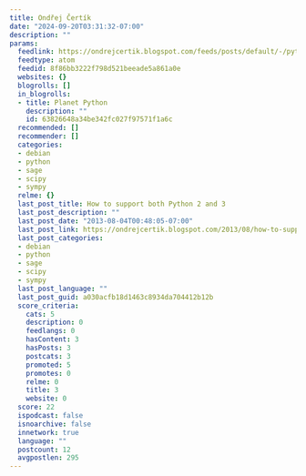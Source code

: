 ```yaml
---
title: Ondřej Čertík
date: "2024-09-20T03:31:32-07:00"
description: ""
params:
  feedlink: https://ondrejcertik.blogspot.com/feeds/posts/default/-/python
  feedtype: atom
  feedid: 8f86bb3222f798d521beeade5a861a0e
  websites: {}
  blogrolls: []
  in_blogrolls:
  - title: Planet Python
    description: ""
    id: 63826648a34be342fc027f97571f1a6c
  recommended: []
  recommender: []
  categories:
  - debian
  - python
  - sage
  - scipy
  - sympy
  relme: {}
  last_post_title: How to support both Python 2 and 3
  last_post_description: ""
  last_post_date: "2013-08-04T00:48:05-07:00"
  last_post_link: https://ondrejcertik.blogspot.com/2013/08/how-to-support-both-python-2-and-3.html
  last_post_categories:
  - debian
  - python
  - sage
  - scipy
  - sympy
  last_post_language: ""
  last_post_guid: a030acfb18d1463c8934da704412b12b
  score_criteria:
    cats: 5
    description: 0
    feedlangs: 0
    hasContent: 3
    hasPosts: 3
    postcats: 3
    promoted: 5
    promotes: 0
    relme: 0
    title: 3
    website: 0
  score: 22
  ispodcast: false
  isnoarchive: false
  innetwork: true
  language: ""
  postcount: 12
  avgpostlen: 295
---
```

